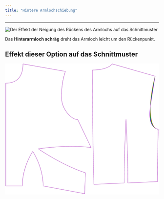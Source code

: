 ```yaml
---
title: "Hintere Armlochschiebung"
---
```


---

![Der Effekt der Neigung des Rückens des Armlochs auf das Schnittmuster](sample.png)

Das **Hinterarmloch schräg** dreht das Armloch leicht um den Rückenpunkt.

## Effekt dieser Option auf das Schnittmuster

![Dieses Bild zeigt den Effekt dieser Option, indem es mehrere Varianten überlagert, die einen anderen Wert für diese Option haben](bella_backarmholeslant_sample.svg "Effekt dieser Option auf das Schnittmuster")
